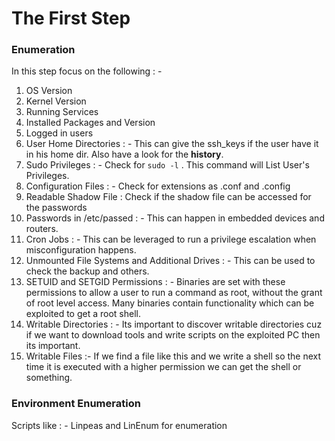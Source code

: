 

# The First Step
### Enumeration
In this step focus on the following : - 
1. OS Version
2. Kernel Version
3. Running Services
4. Installed Packages and Version
5. Logged in users
6. User Home Directories : - This can give the ssh_keys if the user have it in his home dir. Also have a look for the **history**. 
7. Sudo Privileges : - Check for `sudo -l` . This command will List User's Privileges. 
8. Configuration Files : - Check for extensions as .conf and .config
9. Readable Shadow File :  Check if the shadow file can be accessed for the passwords
10. Passwords in /etc/passed : - This can happen in embedded devices and routers.
11. Cron Jobs : - This can be leveraged to run a privilege escalation when misconfiguration happens.
12. Unmounted File Systems and Additional Drives : - This can be used to check the backup and others.
13. SETUID and SETGID Permissions : - Binaries are set with these permissions to allow a user to run a command as root, without the grant of root level access. Many binaries contain functionality which can be exploited to get a root shell.
14. Writable Directories : - Its important to discover writable directories cuz if we want to download tools and write scripts on the exploited PC then its important.
15. Writable Files :- If we find a file like this and we write a shell so the next time it is executed with a higher permission we can get the shell or something.


### Environment Enumeration
Scripts like : - Linpeas and LinEnum for enumeration
